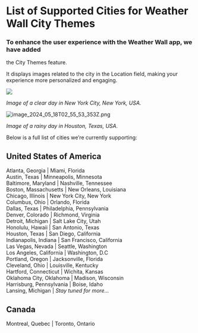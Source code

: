 # List of Supported Cities for Weather Wall City Themes

### To enhance the user experience with the Weather Wall app, we have added
the City Themes feature.

It displays images related to the city in the Location field, making your
experience more personalized and engaging.

**![](https://support.optisigns.com/hc/article_attachments/29465595838867)**

_Image of a clear day in New York City, New York, USA._

![image_2024_05_18T02_55_53_353Z.png](https://support.optisigns.com/hc/article_attachments/29528700970771)

_Image of a rainy day in Houston, Texas, USA._

Below is a full list of cities we’re currently supporting:

**United States of America**  
---  
Atlanta, Georgia |  Miami, Florida  
Austin, Texas |  Minneapolis, Minnesota  
Baltimore, Maryland |  Nashville, Tennessee  
Boston, Massachusetts |  New Orleans, Louisiana  
Chicago, Illinois |  New York City, New York  
Columbus, Ohio |  Orlando, Florida  
Dallas, Texas |  Philadelphia, Pennsylvania  
Denver, Colorado |  Richmond, Virginia  
Detroit, Michigan |  Salt Lake City, Utah  
Honolulu, Hawaii |  San Antonio, Texas  
Houston, Texas |  San Diego, California  
Indianapolis, Indiana |  San Francisco, California  
Las Vegas, Nevada |  Seattle, Washington  
Los Angeles, California |  Washington, D.C  
Portland, Oregon |  Jacksonville, Florida  
Cleveland, Ohio |  Louisville, Kentucky  
Hartford, Connecticut |  Wichita, Kansas  
Oklahoma City, Oklahoma |  Madison, Wisconsin  
Harrisburg, Pennsylvania |  Boise, Idaho  
Lansing, Michigan |  _Stay tuned for more..._  
  
**Canada**  
---  
Montreal, Quebec |  Toronto, Ontario

